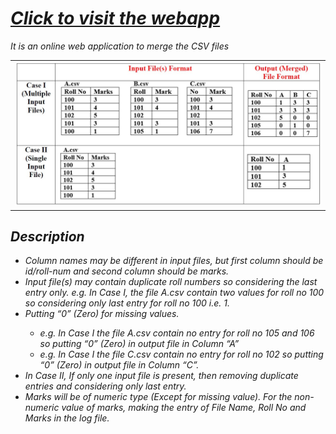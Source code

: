 <h1><i><a href="https://merging-files-by-avinash2609.herokuapp.com/">Click to visit the webapp<i></a></h1>
  
It is an online web application to merge the CSV files<br>
  
<table style="width:100%">
  <tr>
    <th><img src="public/pics/photo.jpg" width=500/></th>
  </tr>
 </table>
 
<h2>Description</h2>
<ul>
  <li>Column names may be different in input files, but first column should be id/roll-num and second column should be marks.</li>
  <li>Input file(s) may contain duplicate roll numbers so considering the last entry only. e.g. In Case I, the file A.csv contain two values for roll no 100 so considering only last entry for roll no 100 i.e. 1.</li>
  <li>Putting “0” (Zero) for missing values.</li>
    <ul>
      <li>e.g. In Case I the file A.csv contain no entry for roll no 105 and 106 so putting “0” (Zero) in output file in Column “A”</li>
      <li>e.g. In Case I the file C.csv contain no entry for roll no 102 so putting “0” (Zero) in output file in Column “C”.</li>
  </ul>
  <li>In Case II, If only one input file is present, then removing duplicate entries and considering only last entry.</li>
  <li>Marks will be of numeric type (Except for missing value). For the non-numeric value of marks, making the entry of File Name, Roll No and Marks in the log file.
</li>
</ul>  
  

